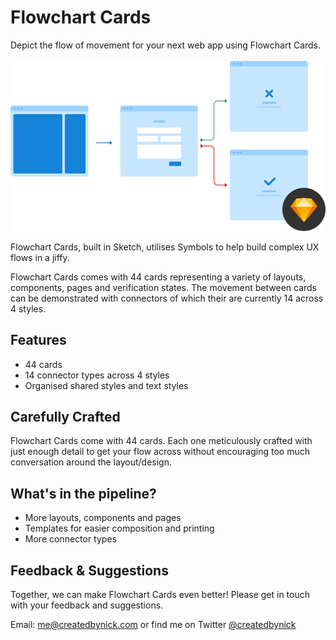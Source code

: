 # Flowchart Cards

Depict the flow of movement for your next web app using Flowchart Cards.
<br/><br/>
![Flowchart Cards examples](images/preview.png)

Flowchart Cards, built in Sketch, utilises Symbols to help build complex UX flows in a jiffy.

Flowchart Cards comes with 44 cards representing a variety of layouts, components, pages and verification states. The movement between cards can be demonstrated with connectors of which their are currently 14 across 4 styles.

## Features

- 44 cards
- 14 connector types across 4 styles
- Organised shared styles and text styles

## Carefully Crafted
Flowchart Cards come with 44 cards. Each one meticulously crafted with just enough detail to get your flow across without encouraging too much conversation around the layout/design.

## What's in the pipeline?

- More layouts, components and pages
- Templates for easier composition and printing
- More connector types

## Feedback & Suggestions

Together, we can make Flowchart Cards even better! Please get in touch with your feedback and suggestions.

Email: me@createdbynick.com or find me on Twitter [@createdbynick](https://twitter.com/createdbynick)

